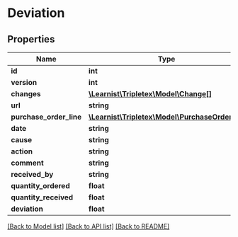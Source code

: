 # Deviation

## Properties
Name | Type | Description | Notes
------------ | ------------- | ------------- | -------------
**id** | **int** |  | [optional] 
**version** | **int** |  | [optional] 
**changes** | [**\Learnist\Tripletex\Model\Change[]**](Change.md) |  | [optional] 
**url** | **string** |  | [optional] 
**purchase_order_line** | [**\Learnist\Tripletex\Model\PurchaseOrderline**](PurchaseOrderline.md) |  | 
**date** | **string** |  | 
**cause** | **string** |  | [optional] 
**action** | **string** |  | [optional] 
**comment** | **string** |  | [optional] 
**received_by** | **string** |  | [optional] 
**quantity_ordered** | **float** |  | [optional] 
**quantity_received** | **float** |  | [optional] 
**deviation** | **float** |  | [optional] 

[[Back to Model list]](../../README.md#documentation-for-models) [[Back to API list]](../../README.md#documentation-for-api-endpoints) [[Back to README]](../../README.md)


